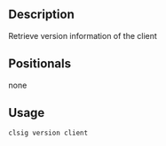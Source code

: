 ## Description

Retrieve version information of the client

## Positionals
none
## Usage

```sh
clsig version client
```
